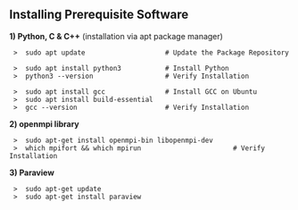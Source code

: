 
## Installing Prerequisite Software
 **1) Python, C & C++** (installation via apt package manager)

     >  sudo apt update                    # Update the Package Repository
      
     >  sudo apt install python3           # Install Python
     >  python3 --version                  # Verify Installation

     >  sudo apt install gcc               # Install GCC on Ubuntu
     >  sudo apt install build-essential
     >  gcc --version                      # Verify Installation
 
 **2) openmpi library**

     >  sudo apt-get install openmpi-bin libopenmpi-dev
     >  which mpifort && which mpirun                       # Verify Installation
  
**3) Paraview** 

     >  sudo apt-get update
     >  sudo apt-get install paraview

  
